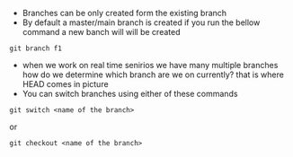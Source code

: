 * Branches can be only created form the existing branch
* By default a master/main branch is created if you run the bellow command a new banch will will be created
```
git branch f1
```
* when we work on real time senirios we have many multiple branches how do we determine which branch are we on currently?
    that is where HEAD comes in picture
* You can switch branches using either of these commands
```
git switch <name of the branch>
```
or
```
git checkout <name of the branch>
```